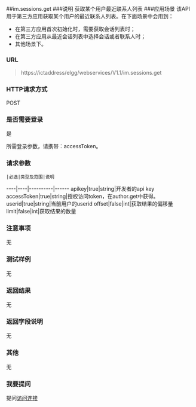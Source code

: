 ##im.sessions.get
###说明
获取某个用户最近联系人列表
###应用场景
该API用于第三方应用获取某个用户的最近联系人列表。在下面场景中会用到：

- 在第三方应用首次初始化时，需要获取会话列表时；
- 在第三方应用从最近会话列表中选择会话或者联系人时；
- 其他场景下。

### URL
>
>https://ictaddress/elgg/webservices/V1.1/im.sessions.get
>

### HTTP请求方式
POST
### 是否需要登录
是

所需登录参数，请携带：accessToken。

### 请求参数
    |必选|类型及范围|说明
----|----|----------|------
apikey|true|string|开发者的api key
accessToken|true|string|授权访问token，在author.get中获得。
userid|true|string|当前用户的userid
offset|false|int|获取结果的偏移量
limit|false|int|获取结果的数量
### 注意事项
无
### 测试样例
无
### 返回结果
无
### 返回字段说明
无
### 其他
无
### 我要提问
提问[访问连接](http://www.sipsys.com)

